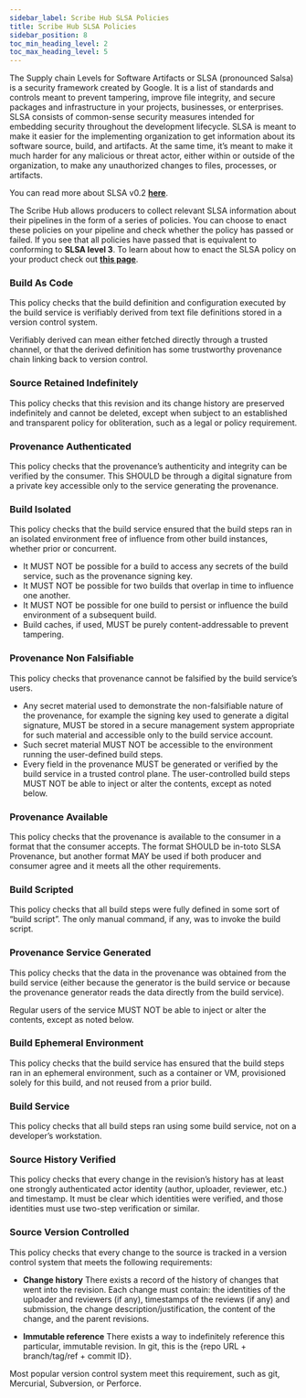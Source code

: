 ```yaml
---
sidebar_label: Scribe Hub SLSA Policies
title: Scribe Hub SLSA Policies
sidebar_position: 8
toc_min_heading_level: 2
toc_max_heading_level: 5
---
```


The Supply chain Levels for Software Artifacts or SLSA (pronounced Salsa) is a security framework created by Google. It is a list of standards and controls meant to prevent tampering, improve file integrity, and secure packages and infrastructure in your projects, businesses, or enterprises. SLSA consists of common-sense security measures intended for embedding security throughout the development lifecycle. SLSA is meant to make it easier for the implementing organization to get information about its software source, build, and artifacts. At the same time, it’s meant to make it much harder for any malicious or threat actor, either within or outside of the organization, to make any unauthorized changes to files, processes, or artifacts.

You can read more about SLSA v0.2 **[here](https://slsa.dev/provenance/v0.2 "SLSA Framework")**. 

The Scribe Hub allows producers to collect relevant SLSA information about their pipelines in the form of a series of policies. You can choose to enact these policies on your pipeline and check whether the policy has passed or failed. If you see that all policies have passed that is equivalent to conforming to __SLSA level 3__. To learn about how to enact the SLSA policy on your product check out **[this page](../../integrating-scribe/ci-integrations/github#connecting-scribeapp-to-your-organizational-github-account)**.

### Build As Code 
This policy checks that the build definition and configuration executed by the build service is verifiably derived from text file definitions stored in a version control system.

Verifiably derived can mean either fetched directly through a trusted channel, or that the derived definition has some trustworthy provenance chain linking back to version control.

### Source Retained Indefinitely
This policy checks that this revision and its change history are preserved indefinitely and cannot be deleted, except when subject to an established and transparent policy for obliteration, such as a legal or policy requirement.

### Provenance Authenticated
This policy checks that the provenance’s authenticity and integrity can be verified by the consumer. This SHOULD be through a digital signature from a private key accessible only to the service generating the provenance.

### Build Isolated
This policy checks that the build service ensured that the build steps ran in an isolated environment free of influence from other build instances, whether prior or concurrent.

* It MUST NOT be possible for a build to access any secrets of the build service, such as the provenance signing key.
* It MUST NOT be possible for two builds that overlap in time to influence one another.
* It MUST NOT be possible for one build to persist or influence the build environment of a subsequent build.
* Build caches, if used, MUST be purely content-addressable to prevent tampering.

### Provenance Non Falsifiable
This policy checks that provenance cannot be falsified by the build service’s users.

* Any secret material used to demonstrate the non-falsifiable nature of the provenance, for example the signing key used to generate a digital signature, MUST be stored in a secure management system appropriate for such material and accessible only to the build service account.
* Such secret material MUST NOT be accessible to the environment running the user-defined build steps.
* Every field in the provenance MUST be generated or verified by the build service in a trusted control plane. The user-controlled build steps MUST NOT be able to inject or alter the contents, except as noted below.

### Provenance Available
This policy checks that the provenance is available to the consumer in a format that the consumer accepts. The format SHOULD be in-toto SLSA Provenance, but another format MAY be used if both producer and consumer agree and it meets all the other requirements.

### Build Scripted
This policy checks that all build steps were fully defined in some sort of “build script”. The only manual command, if any, was to invoke the build script.

### Provenance Service Generated
This policy checks that the data in the provenance was obtained from the build service (either because the generator is the build service or because the provenance generator reads the data directly from the build service).

Regular users of the service MUST NOT be able to inject or alter the contents, except as noted below.

### Build Ephemeral Environment
This policy checks that the build service has ensured that the build steps ran in an ephemeral environment, such as a container or VM, provisioned solely for this build, and not reused from a prior build.

### Build Service
This policy checks that all build steps ran using some build service, not on a developer’s workstation.

### Source History Verified
This policy checks that every change in the revision’s history has at least one strongly authenticated actor identity (author, uploader, reviewer, etc.) and timestamp. It must be clear which identities were verified, and those identities must use two-step verification or similar. 

### Source Version Controlled
This policy checks that every change to the source is tracked in a version control system that meets the following requirements:

* __Change history__ There exists a record of the history of changes that went into the revision. Each change must contain: the identities of the uploader and reviewers (if any), timestamps of the reviews (if any) and submission, the change description/justification, the content of the change, and the parent revisions.

* __Immutable reference__ There exists a way to indefinitely reference this particular, immutable revision. In git, this is the {repo URL + branch/tag/ref + commit ID}.

Most popular version control system meet this requirement, such as git, Mercurial, Subversion, or Perforce.